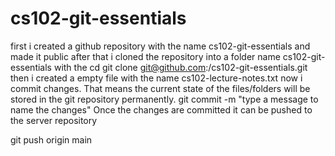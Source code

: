 # cs102-git-essentials
first i created a github repository with the name cs102-git-essentials and made it public
after that i cloned the repository into a folder name cs102-git-essentials with the cd git clone git@github.com:<your GitHub username>/cs102-git-essentials.git
then i created a empty file with the name  cs102-lecture-notes.txt 
now  i commit changes. That means the current state of the files/folders will be stored in the git repository permanently.
git commit -m "type a message to name the changes"
Once the changes are committed it can be pushed to the server repository

  git push origin main
  
